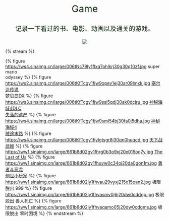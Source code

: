 <p></p>
<center>
<p style="font-size: 30px;color: #020;">Game</p>
<p style="font-size: 20px;color: #020;">记录一下看过的书、电影、动画以及通关的游戏。</p>
<img src="https://ws1.sinaimg.cn/large/006tNc79gy1fiwf8l1aefj30dc03cwf9.jpg">
</center>

{% stream %}

{% figure https://ws4.sinaimg.cn/large/006tNc79ly1flxq7ohlkrj30g30q10zf.jpg super mario </br>odyssey %}
{% figure https://ws2.sinaimg.cn/large/006tKfTcgy1fjw9opev1ej30ar09lmxk.jpg [塞尔达传说</br>梦见岛DX]() %}
{% figure https://ws3.sinaimg.cn/large/006tKfTcgy1fjw9ssi5qdj30ak0dcjru.jpg [神秘海域4DLC</br>失落的遗产](/game/uncharted.html) %}
{% figure https://ws4.sinaimg.cn/large/006tKfTcgy1fjw9sml54bj30fa0j5dha.jpg [神秘海域4</br>贼途末路](/game/uncharted.html) %}
{% figure https://ws4.sinaimg.cn/large/006tKfTcgy1fiylgtsgr8j30qn0huqcd.jpg [天下战武姬](http://game.samurai-games.net/games/mononofusg/play/) %}
{% figure https://ww1.sinaimg.cn/large/661b8d02gy1fhrg0b3o9xj20x015oq7y.jpg [The Last of Us](https://psnine.com/psngame/6418?psnid=diamondyuan) %}
{% figure https://ww1.sinaimg.cn/large/661b8d02gy1fhuvw0c34oj20da0gon1m.jpg [勇者斗恶龙<br>创世小玩家](https://psnine.com/psngame/9600?psnid=diamondyuan) %}
{% figure https://ww1.sinaimg.cn/large/661b8d02ly1fhvau29vyxj215o15oan2.jpg 极限脱出   999 %}
{% figure https://ww1.sinaimg.cn/large/661b8d02ly1fhvasmv0j6j20dw0cddgp.jpg 极限脱出 善人死亡 %}
{% figure https://ww1.sinaimg.cn/large/661b8d02ly1fhvaqamo05j20dw0cdgms.jpg 极限脱出 零时困境 %}
{% endstream %}
